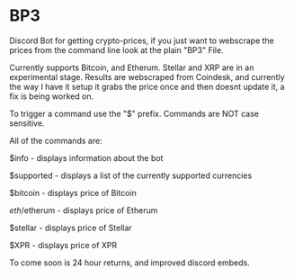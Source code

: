 # BP3
Discord Bot for getting crypto-prices, if you just want to webscrape the prices from the command line look at the plain "BP3" File.  

Currently supports Bitcoin, and Etherum. Stellar and XRP are in an experimental stage.
Results are webscraped from Coindesk, and currently the way I have it setup it grabs the price once and then doesnt update it, a fix is being worked on. 

To trigger a command use the "$" prefix. Commands are NOT case sensitive.  

All of the commands are:

$info - displays information about the bot 

$supported - displays a list of the currently supported currencies 

$bitcoin - displays price of Bitcoin 

$eth/$etherum - displays price of Etherum 

$stellar - displays price of Stellar

$XPR - displays price of XPR


To come soon is 24 hour returns, and improved discord embeds. 
